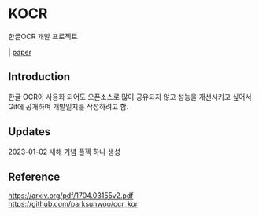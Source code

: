 # KOCR
한글OCR 개발 프로젝트

| [paper](document/)

## Introduction
한글 OCR이 사용화 되어도 오픈소스로 많이 공유되지 않고 성능을 개선시키고 싶어서 Git에 공개하며 개발일지를 작성하려고 함.

## Updates
2023-01-02 새해 기념 플젝 하나 생성

## Reference
https://arxiv.org/pdf/1704.03155v2.pdf
https://github.com/parksunwoo/ocr_kor
